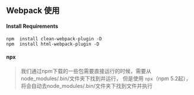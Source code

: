 ## Webpack 使用
#### Install Requirements
```shell 
npm  install clean-webpack-plugin -D
npm  install html-webpack-plugin -D
```
#### npx
> 我们通过npm下载的一些包需要直接运行的时候，需要从node_modules/.bin/文件夹下找到并运行，
> 但是使用 `npx`（npm 5.2起），将会自动去node_modules/.bin/文件夹下找到文件并执行 